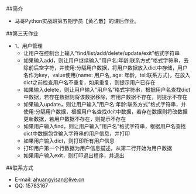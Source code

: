 ##简介
* 马哥Python实战班第五期学员【黄乙散】的课后作业。

##第三天作业
* 1、用户管理
    * 让用户在控制台上输入”find/list/add/delete/update/exit”格式字符串
    * 如果输入add，则让用户继续输入”用户名:年龄:联系方式”格式字符串，去除前后空字符，并使用:分隔用户数据，将用户数据放入dict中存储，用户名作为key，value使用{name: 用户名, age: 年龄，tel:联系方式}，在放入dict之前检查用户名不重复，如果重复，则提示用户已存在
    * 如果输入delete，则让用户输入”用户名”格式字符串，根据用户名查找dict中数据，若存在数据则将该数据移除，若用户数据不存在，则提示不存在
    * 如果输入update，则让用户输入”用户名:年龄:联系方式”格式字符串，并使用:分隔用户数据，根据用户名查找dcit中数据，若存在数据则将改数据更新数据，若用户数据不存在，则提示不存在
    * 如果用户输入find，则让用户输入”用户名”格式字符串，根据用户名查找dict中数据包含输入字符串的用户信息，并打印
    * 如果用户输入dict，则打印所有用户信息
    * 打印用户第一个行数据为用户信息描述，从第二行开始为用户数据
    * 如果用户输入exit，则打印退出程序，并退出


##联系方式
* E-mail: ahuangyisan@live.cn
* QQ: 15783167
